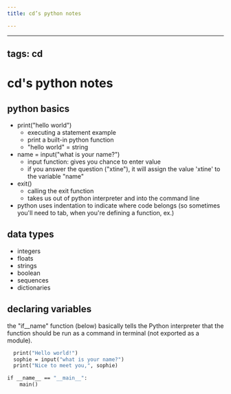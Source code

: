 ```yaml
---
title: cd’s python notes

---
```


---
tags: cd
---

# cd's python notes

## python basics
* print("hello world")
    * executing a statement example
    * print a built-in python function
    * "hello world" = string
* name = input("what is your name?")
    * input function: gives you chance to enter value
    * if you answer the question ("xtine"), it will assign the value 'xtine' to the variable "name"
* exit()
    * calling the exit function 
    * takes us out of python interpreter and into the command line
* python uses indentation to indicate where code belongs (so sometimes you'll need to tab, when you're defining a function, ex.)


## data types
* integers
* floats
* strings
* boolean 
* sequences
* dictionaries


## declaring variables
the "if__name" function (below) basically tells the Python interpreter that the function should be run as a command in terminal (not exported as a module).
```def main():
  print("Hello world!")
  sophie = input("what is your name?")
  print("Nice to meet you,", sophie)

if __name__ == "__main__":
    main()
```